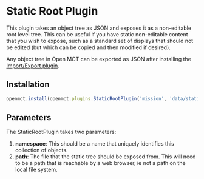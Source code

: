 # Static Root Plugin

This plugin takes an object tree as JSON and exposes it as a non-editable root level tree. This can be useful if you 
have static non-editable content that you wish to expose, such as a standard set of displays that should not be edited 
(but which can be copied and then modified if desired).

Any object tree in Open MCT can be exported as JSON after installing the 
[Import/Export plugin](../../../platform/import-export/README.md).

## Installation
``` js
openmct.install(openmct.plugins.StaticRootPlugin('mission', 'data/static-objects.json'));
```

## Parameters
The StaticRootPlugin takes two parameters:
1. __namespace__: This should be a name that uniquely identifies this collection of objects.
2. __path__: The file that the static tree should be exposed from. This will need to be a path that is reachable by a web 
browser, ie not a path on the local file system.